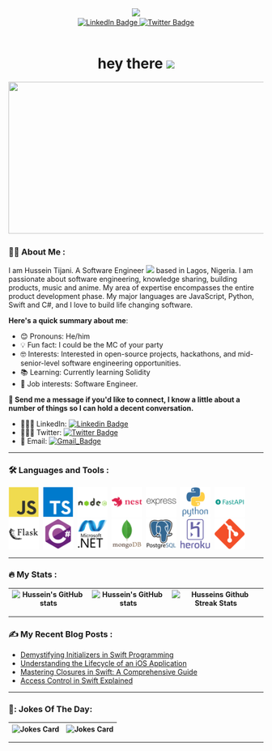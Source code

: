 <div id="header" align="center">
  <img src="https://media.giphy.com/media/M9gbBd9nbDrOTu1Mqx/giphy.gif" width="100"/>
  <div id="badges">
    <a href="https://www.linkedin.com/in/tijanihussein/">
      <img src="https://img.shields.io/badge/LinkedIn-blue?style=for-the-badge&logo=linkedin&logoColor=white" alt="LinkedIn Badge"/>
    </a>
    <a href="https://twitter.com/DTechBroIndoor">
      <img src="https://img.shields.io/badge/Twitter-blue?style=for-the-badge&logo=twitter&logoColor=white" alt="Twitter Badge"/>
    </a>
  </div>
  <img src="https://komarev.com/ghpvc/?username=Shield01&style=flat-square&color=blue" alt=""/>
  <h1>
    hey there
    <img src="https://media.giphy.com/media/hvRJCLFzcasrR4ia7z/giphy.gif" width="30px"/>
  </h1>
</div>

<div align="center">
  <img src="https://media.giphy.com/media/dWesBcTLavkZuG35MI/giphy.gif" width="600" height="300"/>
</div>

### :man_technologist: About Me :

I am Hussein Tijani. A Software Engineer <img src="https://media.giphy.com/media/WUlplcMpOCEmTGBtBW/giphy.gif" width="30"> based in Lagos, Nigeria. I am passionate about software engineering, knowledge sharing, building products, music and anime. My area of expertise encompasses the entire product development phase. My major languages are JavaScript, Python, Swift and C#, and I love to build life changing software.


**Here's a quick summary about me**:
- 😊 Pronouns: He/him
- 💡 Fun fact: I could be the MC of your party
- 🤓 Interests: Interested in open-source projects, hackathons, and mid-senior-level software engineering opportunities.
- 📚 Learning: Currently learning Solidity
- 💼 Job interests: Software Engineer.
<!--- - 💼 Resume: [My Resume](https://docs.google.com/document/d/1JSPYI_2ly4IA86v2ezextGg3LxdleBIItvcTNe2S9xk/edit?usp=sharing) --->
  
**👥 Send me a message if you'd like to connect, I know a little about a number of things so I can hold a decent conversation.**
- 🙎🏾‍♂ LinkedIn: [![Linkedin Badge](https://img.shields.io/badge/-husseintijani-blue?style=for-the-badge&logo=Linkedin&logoColor=white&link=https://www.linkedin.com/in/tijanihussein)](https://www.linkedin.com/in/tijanihussein)
- 🧙🏽‍♂ Twitter: [![Twitter Badge](https://img.shields.io/badge/-@DTechBroIndoor-1ca0f1?style=for-the-badge&logo=twitter&logoColor=white&link=https://twitter.com/DTechBroIndoor)](https://twitter.com/DTechBroIndoor)
- 💌 Email: [![Gmail_Badge](https://img.shields.io/badge/-husseintijani-white?style=for-the-badge&logo=Gmail&logoColor=red&link=mailto:husseintijani2017@gmail.com)](mailto:husseintijani2017@gmail.com)
---
### :hammer_and_wrench: Languages and Tools :
<div>
  <img src="https://github.com/devicons/devicon/blob/master/icons/javascript/javascript-original.svg" title="JavaScript" alt="JavaScript" width="60" height="60"/>&nbsp;
  <img  src="https://github.com/devicons/devicon/blob/master/icons/typescript/typescript-original.svg" title="Typescript" alt="Typescript" width="60" height="60"/>&nbsp;
  <img  src="https://github.com/devicons/devicon/blob/master/icons/nodejs/nodejs-original-wordmark.svg" title="Node.js" alt="Node.js" width="60" height="60"/>&nbsp;
  <img  src="https://github.com/devicons/devicon/blob/master/icons/nestjs/nestjs-plain-wordmark.svg" title="Nestjs" alt="Nestjs" width="60" height="60"/>&nbsp;
  <img  src="https://github.com/devicons/devicon/blob/master/icons/express/express-original-wordmark.svg" title="Express.js" alt="Express.js" width="60" height="60"/>&nbsp;
  <img  src="https://github.com/devicons/devicon/blob/master/icons/python/python-original-wordmark.svg" title="Python" alt="Python" width="60" height="60"/>&nbsp;
  <img  src="https://github.com/devicons/devicon/blob/master/icons/fastapi/fastapi-original-wordmark.svg" title="FastAPI" alt="FastAPI" width="60" height="60"/>&nbsp;
  <img  src="https://github.com/devicons/devicon/blob/master/icons/flask/flask-original-wordmark.svg" title="Flask" alt="Flask" width="60" height="60"/>&nbsp;
  <img  src="https://github.com/devicons/devicon/blob/master/icons/csharp/csharp-original.svg" title="CSharp" alt="CSharp" width="60" height="60"/>&nbsp;
  <img  src="https://github.com/devicons/devicon/blob/master/icons/dot-net/dot-net-original-wordmark.svg" title="Microsoft DOTNET" alt="Microsoft DOTNET" width="60" height="60"/>&nbsp;
  <img  src="https://github.com/devicons/devicon/blob/master/icons/mongodb/mongodb-original-wordmark.svg" title="MongoDb" alt="MongoDb" width="60" height="60"/>&nbsp;
  <img  src="https://github.com/devicons/devicon/blob/master/icons/postgresql/postgresql-original-wordmark.svg" title="Postgresql" alt="Postgresql" width="60" height="60"/>&nbsp;
  <img  src="https://github.com/devicons/devicon/blob/master/icons/heroku/heroku-original-wordmark.svg" title="Heroku" alt="Heroku" width="60" height="60"/>&nbsp;
  <img  src="https://github.com/devicons/devicon/blob/master/icons/git/git-original.svg" title="Git" alt="Git" width="60" height="60"/>&nbsp;
</div>

---
### :fire: My Stats :

| <img align="center" src="https://github-readme-stats.vercel.app/api?username=Shield01&show_icons=true&include_all_commits=true&hide_border=true" alt="Hussein's GitHub stats" /> | <img align="center" src="https://github-readme-stats.vercel.app/api/top-langs/?username=Shield01&langs_count=8&layout=compact&hide_border=true" alt="Hussein's GitHub stats" /> | <img align="center" src="https://github-readme-streak-stats.herokuapp.com?user=Shield01&theme=dark&background=000000" alt="Husseins Github Streak Stats" /> |
| ------------- | ------------- | ------------- |

---
### :writing_hand: My Recent Blog Posts :

<!-- BLOG-POST-LIST:START -->
- [Demystifying Initializers in Swift Programming](https://dtechbroindoor.hashnode.dev/demystifying-initializers-in-swift-programming)
- [Understanding the Lifecycle of an iOS Application](https://dtechbroindoor.hashnode.dev/understanding-the-lifecycle-of-an-ios-application)
- [Mastering Closures in Swift: A Comprehensive Guide](https://dtechbroindoor.hashnode.dev/mastering-closures-in-swift-a-comprehensive-guide)
- [Access Control in Swift Explained](https://dtechbroindoor.hashnode.dev/access-control-in-swift-explained)
<!-- BLOG-POST-LIST:END -->
---
### 🤡: Jokes Of The Day:
| ![Jokes Card](https://readme-jokes.vercel.app/api?bgColor=%23073b4c&textColor=%2306d6a0&aColor=%2306d6a0&borderColor=%2306d6a0) | <img src="https://readme-jokes.vercel.app/api?hideBorder" alt="Jokes Card" />
| ------------- | ------------- |
---

